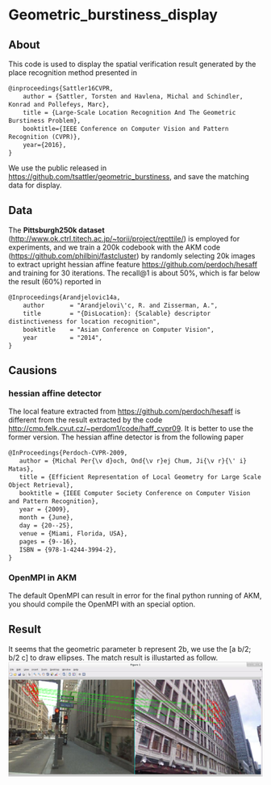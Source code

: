 # Geometric_burstiness_display

## About
This code is used to display the spatial verification result generated by the place recognition method presented in 

    @inproceedings{Sattler16CVPR,
        author = {Sattler, Torsten and Havlena, Michal and Schindler, Konrad and Pollefeys, Marc},
        title = {Large-Scale Location Recognition And The Geometric Burstiness Problem},
        booktitle={IEEE Conference on Computer Vision and Pattern Recognition (CVPR)},
        year={2016},
    }
We use the public released in https://github.com/tsattler/geometric_burstiness, and save the matching data for display.

## Data
The **Pittsburgh250k dataset** (http://www.ok.ctrl.titech.ac.jp/~torii/project/repttile/) is employed for experiments, and we train a 200k codebook with the AKM code (https://github.com/philbinj/fastcluster) by randomly selecting 20k images to extract upright hessian affine feature https://github.com/perdoch/hesaff and training for 30 iterations. The recall@1 is about 50%, which is far below the result (60%)  reported in 

    @Inproceedings{Arandjelovic14a,
        author       = "Arandjelovi\'c, R. and Zisserman, A.",
        title        = "{DisLocation}: {Scalable} descriptor distinctiveness for location recognition",
        booktitle    = "Asian Conference on Computer Vision",
        year         = "2014",
    }

## Causions
### hessian affine detector
   The local feature extracted from https://github.com/perdoch/hesaff is different from the result extracted by the code http://cmp.felk.cvut.cz/~perdom1/code/haff_cvpr09. It is better to use the former version. The hessian affine detector is from the following paper
   
    @InProceedings{Perdoch-CVPR-2009,
       author = {Michal Per{\v d}och, Ond{\v r}ej Chum, Ji{\v r}{\' i} Matas},
       title = {Efficient Representation of Local Geometry for Large Scale Object Retrieval},
       booktitle = {IEEE Computer Society Conference on Computer Vision and Pattern Recognition},
       year = {2009},
       month = {June},
       day = {20--25},
       venue = {Miami, Florida, USA},
       pages = {9--16},
       ISBN = {978-1-4244-3994-2},
    }

### OpenMPI in AKM
   The default OpenMPI can result in error for the final python running of AKM, you should compile the OpenMPI with an special option.
   
 ## Result
   It seems that the geometric parameter b represent 2b, we use the [a b/2; b/2 c] to draw ellipses.
   The match result is illustarted as follow.
   ![Pitts_match](https://github.com/wangmaoCS/Geometric_burstiness_display/blob/master/Pitts_query1_match1.png)
